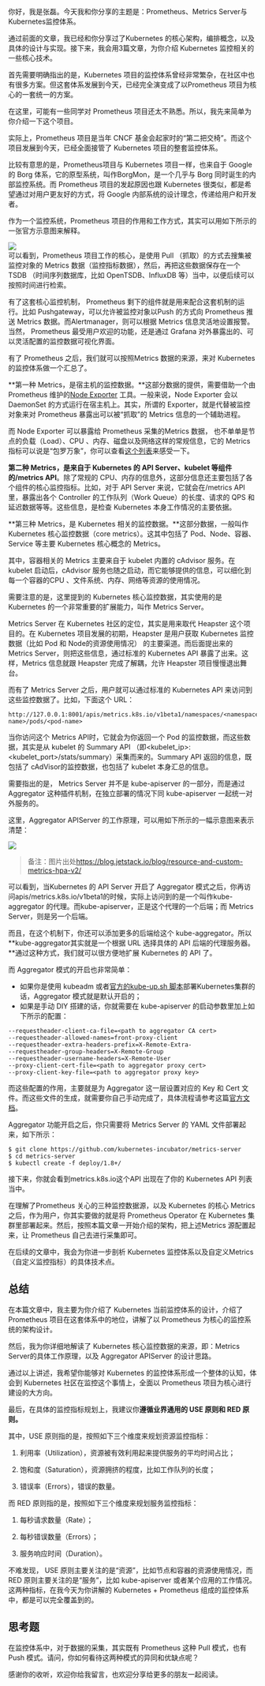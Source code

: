 你好，我是张磊。今天我和你分享的主题是：Prometheus、Metrics Server与Kubernetes监控体系。

通过前面的文章，我已经和你分享过了Kubernetes 的核心架构，编排概念，以及具体的设计与实现。接下来，我会用3篇文章，为你介绍 Kubernetes 监控相关的一些核心技术。

首先需要明确指出的是，Kubernetes 项目的监控体系曾经非常繁杂，在社区中也有很多方案。但这套体系发展到今天，已经完全演变成了以Prometheus 项目为核心的一套统一的方案。

在这里，可能有一些同学对 Prometheus 项目还太不熟悉。所以，我先来简单为你介绍一下这个项目。

实际上，Prometheus 项目是当年 CNCF 基金会起家时的“第二把交椅”。而这个项目发展到今天，已经全面接管了 Kubernetes 项目的整套监控体系。

比较有意思的是，Prometheus项目与 Kubernetes 项目一样，也来自于 Google 的 Borg 体系，它的原型系统，叫作BorgMon，是一个几乎与 Borg 同时诞生的内部监控系统。而 Prometheus 项目的发起原因也跟 Kubernetes 很类似，都是希望通过对用户更友好的方式，将 Google 内部系统的设计理念，传递给用户和开发者。

<!-- [[[read_end]]] -->

作为一个监控系统，Prometheus 项目的作用和工作方式，其实可以用如下所示的一张官方示意图来解释。

![](https://static001.geekbang.org/resource/image/2a/d3/2ada1ece66fcc81d704c2ba46f9dd7d3.png)  
可以看到，Prometheus 项目工作的核心，是使用 Pull （抓取）的方式去搜集被监控对象的 Metrics 数据（监控指标数据），然后，再把这些数据保存在一个 TSDB （时间序列数据库，比如 OpenTSDB、InfluxDB 等）当中，以便后续可以按照时间进行检索。

有了这套核心监控机制， Prometheus 剩下的组件就是用来配合这套机制的运行。比如 Pushgateway，可以允许被监控对象以Push 的方式向 Prometheus 推送 Metrics 数据。而Alertmanager，则可以根据 Metrics 信息灵活地设置报警。当然， Prometheus 最受用户欢迎的功能，还是通过 Grafana 对外暴露出的、可以灵活配置的监控数据可视化界面。

有了 Prometheus 之后，我们就可以按照Metrics 数据的来源，来对 Kubernetes 的监控体系做一个汇总了。

**第一种 Metrics，是宿主机的监控数据。**这部分数据的提供，需要借助一个由 Prometheus 维护的[Node Exporter](https://github.com/prometheus/node_exporter) 工具。一般来说，Node Exporter 会以 DaemonSet 的方式运行在宿主机上。其实，所谓的 Exporter，就是代替被监控对象来对 Prometheus 暴露出可以被“抓取”的 Metrics 信息的一个辅助进程。

而 Node Exporter 可以暴露给 Prometheus 采集的Metrics 数据， 也不单单是节点的负载（Load）、CPU 、内存、磁盘以及网络这样的常规信息，它的 Metrics 指标可以说是“包罗万象”，你可以查看[这个列表](https://github.com/prometheus/node_exporter#enabled-by-default)来感受一下。

**第二种 Metrics，是来自于 Kubernetes 的 API Server、kubelet 等组件的/metrics API**。除了常规的 CPU、内存的信息外，这部分信息还主要包括了各个组件的核心监控指标。比如，对于 API Server 来说，它就会在/metrics API 里，暴露出各个 Controller 的工作队列（Work Queue）的长度、请求的 QPS 和延迟数据等等。这些信息，是检查 Kubernetes 本身工作情况的主要依据。

**第三种 Metrics，是 Kubernetes 相关的监控数据。**这部分数据，一般叫作 Kubernetes 核心监控数据（core metrics）。这其中包括了 Pod、Node、容器、Service 等主要 Kubernetes 核心概念的 Metrics。

其中，容器相关的 Metrics 主要来自于 kubelet 内置的 cAdvisor 服务。在 kubelet 启动后，cAdvisor 服务也随之启动，而它能够提供的信息，可以细化到每一个容器的CPU 、文件系统、内存、网络等资源的使用情况。

需要注意的是，这里提到的 Kubernetes 核心监控数据，其实使用的是 Kubernetes 的一个非常重要的扩展能力，叫作 Metrics Server。

Metrics Server 在 Kubernetes 社区的定位，其实是用来取代 Heapster 这个项目的。在 Kubernetes 项目发展的初期，Heapster 是用户获取 Kubernetes 监控数据（比如 Pod 和 Node的资源使用情况） 的主要渠道。而后面提出来的 Metrics Server，则把这些信息，通过标准的 Kubernetes API 暴露了出来。这样，Metrics 信息就跟 Heapster 完成了解耦，允许 Heapster 项目慢慢退出舞台。

而有了 Metrics Server 之后，用户就可以通过标准的 Kubernetes API 来访问到这些监控数据了。比如，下面这个 URL：

    http://127.0.0.1:8001/apis/metrics.k8s.io/v1beta1/namespaces/<namespace-name>/pods/<pod-name>
    

当你访问这个 Metrics API时，它就会为你返回一个 Pod 的监控数据，而这些数据，其实是从 kubelet 的 Summary API （即\<kubelet\_ip>:\<kubelet\_port>/stats/summary）采集而来的。Summary API 返回的信息，既包括了 cAdVisor的监控数据，也包括了 kubelet 本身汇总的信息。

需要指出的是， Metrics Server 并不是 kube-apiserver 的一部分，而是通过 Aggregator 这种插件机制，在独立部署的情况下同 kube-apiserver 一起统一对外服务的。

这里，Aggregator APIServer 的工作原理，可以用如下所示的一幅示意图来表示清楚：

![](https://static001.geekbang.org/resource/image/0b/09/0b767b5224ad1906ddc4cce075618809.png)

> 备注：图片出处<https://blog.jetstack.io/blog/resource-and-custom-metrics-hpa-v2/>

可以看到，当Kubernetes 的 API Server 开启了 Aggregator 模式之后，你再访问apis/metrics.k8s.io/v1beta1的时候，实际上访问到的是一个叫作kube-aggregator 的代理。而kube-apiserver，正是这个代理的一个后端；而 Metrics Server，则是另一个后端。

而且，在这个机制下，你还可以添加更多的后端给这个 kube-aggregator。所以**kube-aggregator其实就是一个根据 URL 选择具体的 API 后端的代理服务器。**通过这种方式，我们就可以很方便地扩展 Kubernetes 的 API 了。

而 Aggregator 模式的开启也非常简单：

 *    如果你是使用 kubeadm 或者[官方的kube-up.sh 脚本](https://github.com/kubernetes/kubernetes/blob/master/cluster/kube-up.sh)部署Kubernetes集群的话，Aggregator 模式就是默认开启的；
 *    如果是手动 DIY 搭建的话，你就需要在 kube-apiserver 的启动参数里加上如下所示的配置：

    --requestheader-client-ca-file=<path to aggregator CA cert>
    --requestheader-allowed-names=front-proxy-client
    --requestheader-extra-headers-prefix=X-Remote-Extra-
    --requestheader-group-headers=X-Remote-Group
    --requestheader-username-headers=X-Remote-User
    --proxy-client-cert-file=<path to aggregator proxy cert>
    --proxy-client-key-file=<path to aggregator proxy key>
    

而这些配置的作用，主要就是为 Aggregator 这一层设置对应的 Key 和 Cert 文件。而这些文件的生成，就需要你自己手动完成了，具体流程请参考这篇[官方文档](https://github.com/kubernetes-incubator/apiserver-builder/blob/master/docs/concepts/auth.md)。

Aggregator 功能开启之后，你只需要将 Metrics Server 的 YAML 文件部署起来，如下所示：

    $ git clone https://github.com/kubernetes-incubator/metrics-server
    $ cd metrics-server
    $ kubectl create -f deploy/1.8+/
    

接下来，你就会看到metrics.k8s.io这个API 出现在了你的 Kubernetes API 列表当中。

在理解了Prometheus 关心的三种监控数据源，以及 Kubernetes 的核心 Metrics 之后，作为用户，你其实要做的就是将 Prometheus Operator 在 Kubernetes 集群里部署起来。然后，按照本篇文章一开始介绍的架构，把上述Metrics 源配置起来，让 Prometheus 自己去进行采集即可。

在后续的文章中，我会为你进一步剖析 Kubernetes 监控体系以及自定义Metrics （自定义监控指标）的具体技术点。

## 总结

在本篇文章中，我主要为你介绍了 Kubernetes 当前监控体系的设计，介绍了 Prometheus 项目在这套体系中的地位，讲解了以 Prometheus 为核心的监控系统的架构设计。

然后，我为你详细地解读了 Kubernetes 核心监控数据的来源，即：Metrics Server的具体工作原理，以及 Aggregator APIServer 的设计思路。

通过以上讲述，我希望你能够对 Kubernetes 的监控体系形成一个整体的认知，体会到 Kubernetes 社区在监控这个事情上，全面以 Prometheus 项目为核心进行建设的大方向。

最后，在具体的监控指标规划上，我建议你**遵循业界通用的 USE 原则和 RED 原则。**

其中，USE 原则指的是，按照如下三个维度来规划资源监控指标：

1.  利用率（Utilization），资源被有效利用起来提供服务的平均时间占比；

2.  饱和度（Saturation），资源拥挤的程度，比如工作队列的长度；

3.  错误率（Errors），错误的数量。

而 RED 原则指的是，按照如下三个维度来规划服务监控指标：

1.  每秒请求数量（Rate）；

2.  每秒错误数量（Errors）；

3.  服务响应时间（Duration）。

不难发现， USE 原则主要关注的是“资源”，比如节点和容器的资源使用情况，而 RED 原则主要关注的是“服务”，比如 kube-apiserver 或者某个应用的工作情况。这两种指标，在我今天为你讲解的 Kubernetes + Prometheus 组成的监控体系中，都是可以完全覆盖到的。

## 思考题

在监控体系中，对于数据的采集，其实既有 Prometheus 这种 Pull 模式，也有 Push 模式。请问，你如何看待这两种模式的异同和优缺点呢？

感谢你的收听，欢迎你给我留言，也欢迎分享给更多的朋友一起阅读。